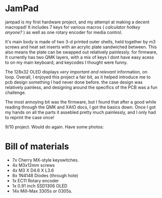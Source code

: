 # JamPad
jampad is my first hardware project, and my attempt at making a decent macropad!
It includes 7 keys for various macros ( *calculator hotkey anyone?* ) as well as one rotary encoder for media control. 

It's main body is made of two 3-d printed outer shells, held together by m3 screws and heat set inserts with an acrylic plate sandwiched between. This also means the plate can be swapped out relatively painlessly. 
for firmware, It currently has two QMK layers, with a mix of keys I dont have easy acess to on my main keyboard, and keycodes I thought were funny. 

The 128x32 OLED displays *very important and relevant* information, on loop. 
Overall, I enjoyed this project a fair bit, as it helped introduce me to pcb design something I had never done before. the case design was relatively painless, and designing around the specifics of the PCB was a fun challenge. 

The most annoying bit was the firmware, but I found that after a good while reading through the QMK and XAIO docs, I got the basics down. Once I got my hands on all the parts it assebled pretty much painlessly, and I only had to reprint the case once!

9/10 project. Would do again.
Have some photos:




# Bill of materials
- 7x Cherry MX-style keyswitches.
- 4x M3x12mm screws
- 4x M3 X D4.6 X L3.6
- 8x 1N4148 Diodes (through hole)
- 1x EC11 Rotary encoder
- 1x 0.91 inch SSD1306 OLED
- 14x Mill-Max 3305s or 0305s.
